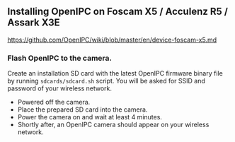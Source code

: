 Installing OpenIPC on Foscam X5 / Acculenz R5 / Assark X3E
----------------------------------------------------------

https://github.com/OpenIPC/wiki/blob/master/en/device-foscam-x5.md

### Flash OpenIPC to the camera.

Create an installation SD card with the latest OpenIPC firmware binary file
by running `sdcards/sdcard.sh` script.
You will be asked for SSID and password of your wireless network.

- Powered off the camera.
- Place the prepared SD card into the camera.
- Power the camera on and wait at least 4 minutes.
- Shortly after, an OpenIPC camera should appear on your wireless network.

